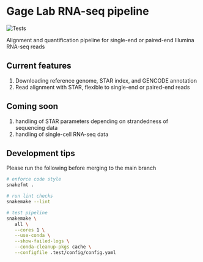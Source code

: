 # Gage Lab RNA-seq pipeline

![Tests](https://github.com/gage-lab/rnaseq/actions/workflows/main.yml/badge.svg)

Alignment and quantification pipeline for single-end or paired-end Illumina RNA-seq reads

## Current features

1. Downloading reference genome, STAR index, and GENCODE annotation
2. Read alignment with STAR, flexible to single-end or paired-end reads

## Coming soon

1. handling of STAR parameters depending on strandedness of sequencing data
2. handling of single-cell RNA-seq data

## Development tips

Please run the following before merging to the main branch

```bash
# enforce code style
snakefmt .

# run lint checks
snakemake --lint

# test pipeline
snakemake \
   all \
   --cores 1 \
   --use-conda \
   --show-failed-logs \
   --conda-cleanup-pkgs cache \
   --configfile .test/config/config.yaml 
```